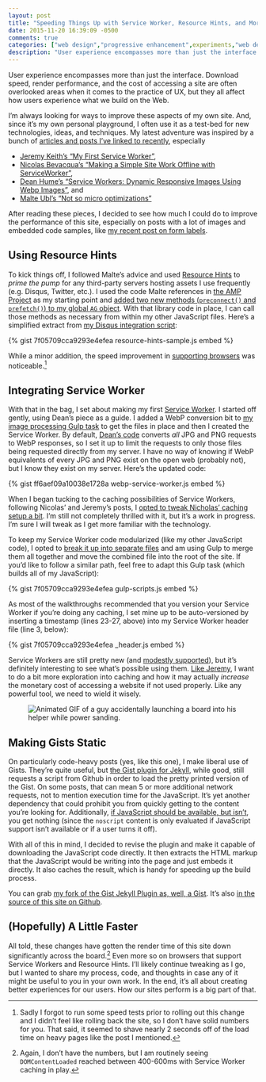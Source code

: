```yaml
---
layout: post
title: "Speeding Things Up with Service Worker, Resource Hints, and More"
date: 2015-11-20 16:39:09 -0500
comments: true
categories: ["web design","progressive enhancement",experiments,"web development"]
description: "User experience encompasses more than just the interface. Download speed, render performance, and the cost of accessing a site are often overlooked areas when it comes to the practice of UX, but they all affect how users experience what we build on the Web."
---
```


User experience encompasses more than just the interface. Download speed, render performance, and the cost of accessing a site are often overlooked areas when it comes to the practice of UX, but they all affect how users experience what we build on the Web.

<!-- more -->

I’m always looking for ways to improve these aspects of my own site. And, since it’s my own personal playground, I often use it as a test-bed for new technologies, ideas, and techniques. My latest adventure was inspired by a bunch of [articles and posts I’ve linked to recently](https://www.aaron-gustafson.com/notebook/links/), especially

* [Jeremy Keith’s “My First Service Worker”](https://adactio.com/journal/9775),
* [Nicolas Bevacqua’s “Making a Simple Site Work Offline with ServiceWorker”](https://css-tricks.com/serviceworker-for-offline/),
* [Dean Hume’s “Service Workers: Dynamic Responsive Images Using Webp Images”](http://deanhume.com/Home/BlogPost/service-workers--dynamic-responsive-images-using-webp-images/10132/), and
* [Malte Ubl’s “Not so micro optimizations”](https://medium.com/@cramforce/not-so-micro-optimizations-f867c47b832d#.satdv0fap)

After reading these pieces, I decided to see how much I could do to improve the performance of this site, especially on posts with a lot of images and embedded code samples, like [my recent post on form labels](https://www.aaron-gustafson.com/notebook/labeled-with-love/).

## Using Resource Hints

To kick things off, I followed Malte’s advice and used [Resource Hints](https://w3c.github.io/resource-hints/) to *prime the pump* for any third-party servers hosting assets I use frequently (e.g. Disqus, Twitter, etc.). I used the code Malte references in [the AMP Project](https://github.com/ampproject/amphtml) as my starting point and [added two new methods (`preconnect()` and `prefetch()`) to my global `AG` object](https://github.com/aarongustafson/aarongustafson.github.io/blob/source/source/_javascript/main/resource-hints.js). With that library code in place, I can call those methods as necessary from within my other JavaScript files. Here’s a simplified extract from [my Disqus integration script](https://github.com/aarongustafson/aarongustafson.github.io/blob/source/source/_javascript/post/disqus.js):

{% gist 7f05709cca9293e4efea resource-hints-sample.js embed %}

While a minor addition, the speed improvement in [supporting browsers](http://caniuse.com/#search=resource%20hints) was noticeable.[^1] 

## Integrating Service Worker

With that in the bag, I set about making my first [Service Worker](http://www.w3.org/TR/service-workers/). I started off gently, using Dean’s piece as a guide. I added a WebP conversion bit to [my image processing Gulp task](https://github.com/aarongustafson/aarongustafson.github.io/blob/source/tasks/gulp/images.js) to get the files in place and then I created the Service Worker. By default, [Dean’s code](https://gist.github.com/deanhume/c04478df744ce833925c#file-client-hints-service-worker-js) converts *all* JPG and PNG requests to WebP responses, so I set it up to limit the requests to only those files being requested directly from my server. I have no way of knowing if WebP equivalents of every JPG and PNG exist on the open web (probably not), but I know they exist on my server. Here’s the updated code:

{% gist ff6aef09a10038e1728a webp-service-worker.js embed %}

When I began tucking to the caching possibilities of Service Workers, following Nicolas’ and Jeremy’s posts, I [opted to tweak Nicholas’ caching setup a bit](https://github.com/aarongustafson/aarongustafson.github.io/blob/source/source/_javascript/serviceworker/fetch-cached.js). I’m still not completely thrilled with it, but it’s a work in progress. I’m sure I will tweak as I get more familiar with the technology.

To keep my Service Worker code modularized (like my other JavaScript code), I opted to [break it up into separate files](https://github.com/aarongustafson/aarongustafson.github.io/tree/source/source/_javascript/serviceworker) and am using Gulp to merge them all together and move the combined file into the root of the site. If you’d like to follow a similar path, feel free to adapt this Gulp task (which builds all of my JavaScript):

{% gist 7f05709cca9293e4efea gulp-scripts.js embed %}

As most of the walkthroughs recommended that you version your Service Worker if you’re doing any caching, I set mine up to be auto-versioned by inserting a timestamp (lines 23-27, above) into my Service Worker header file (line 3, below):

{% gist 7f05709cca9293e4efea _header.js embed %}

Service Workers are still pretty new (and [modestly supported](http://caniuse.com/#feat=serviceworkers)), but it’s definitely interesting to see what’s possible using them. [Like Jeremy](https://adactio.com/journal/9844), I want to do a bit more exploration into caching and how it may actually *increase* the monetary cost of accessing a website if not used properly. Like any powerful tool, we need to wield it wisely.

<figure><img src="https://media.giphy.com/media/dlmcYrvalMmAw/giphy.gif" alt="Animated GIF of a guy accidentally launching a board into his helper while power sanding."></figure>

## Making Gists Static

On particularly code-heavy posts (yes, like this one), I make liberal use of Gists. They’re quite useful, but [the Gist plugin for Jekyll](https://gist.github.com/BinaryMuse/803483), while good, still requests a script from Github in order to load the pretty printed version of the Gist. On some posts, that can mean 5 or more additional network requests, not to mention execution time for the JavaScript. It’s yet another dependency that could prohibit you from quickly getting to the content you’re looking for. Additionally, [if JavaScript should be available, but isn’t](https://gds.blog.gov.uk/2013/10/21/how-many-people-are-missing-out-on-javascript-enhancement/), you get nothing (since the `noscript` content is only evaluated if JavaScript support isn’t available or if a user turns it off).

With all of this in mind, I decided to revise the plugin and make it capable of downloading the JavaScript code directly. It then extracts the HTML markup that the JavaScript would be writing into the page and just embeds it directly. It also caches the result, which is handy for speeding up the build process.

You can grab [my fork of the Gist Jekyll Plugin as, well, a Gist](https://gist.github.com/aarongustafson/b98add8f3580f6707cf5). It’s also [in the source of this site on Github](https://github.com/aarongustafson/aarongustafson.github.io/blob/source/plugins/gist_tag.rb).

## (Hopefully) A Little Faster

All told, these changes have gotten the render time of this site down significantly across the board.[^2] Even more so on browsers that support Service Workers and Resource Hints. I’ll likely continue tweaking as I go, but I wanted to share my process, code, and thoughts in case any of it might be useful to you in your own work. In the end, it’s all about creating better experiences for our users. How our sites perform is a big part of that.

[^1]: Sadly I forgot to run some speed tests prior to rolling out this change and I didn’t feel like rolling back the site, so I don’t have solid numbers for you. That said, it seemed to shave nearly 2 seconds off of the load time on heavy pages like the post I mentioned.
[^2]: Again, I don’t have the numbers, but I am routinely seeing `DOMContentLoaded` reached between 400-600ms with Service Worker caching in play.